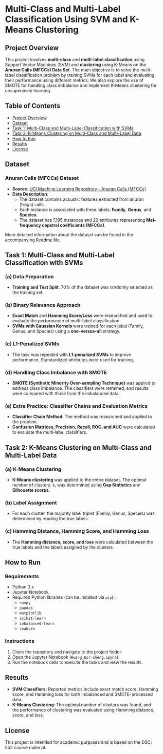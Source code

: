 # Multi-Class and Multi-Label Classification Using SVM and K-Means Clustering

## Project Overview

This project involves **multi-class** and **multi-label classification** using Support Vector Machines (SVM) and **clustering** using K-Means on the **Anuran Calls (MFCCs) Data Set**. The main objective is to solve the multi-label classification problem by training SVMs for each label and evaluating their performance using different metrics. We also explore the use of SMOTE for handling class imbalance and implement K-Means clustering for unsupervised learning.

## Table of Contents

- [Project Overview](#project-overview)
- [Dataset](#dataset)
- [Task 1: Multi-Class and Multi-Label Classification with SVMs](#task-1-multi-class-and-multi-label-classification-with-svms)
- [Task 2: K-Means Clustering on Multi-Class and Multi-Label Data](#task-2-k-means-clustering-on-multi-class-and-multi-label-data)
- [How to Run](#how-to-run)
- [Results](#results)
- [License](#license)

## Dataset

### Anuran Calls (MFCCs) Dataset
- **Source**: [UCI Machine Learning Repository - Anuran Calls (MFCCs)](https://archive.ics.uci.edu/ml/datasets/Anuran+Calls+%28MFCCs%29)
- **Data Description**: 
  - The dataset contains acoustic features extracted from anuran (frogs) calls.
  - Each instance is associated with three labels: **Family**, **Genus**, and **Species**.
  - The dataset has 7,195 instances and 22 attributes representing **Mel-frequency cepstral coefficients (MFCCs)**.
  
More detailed information about the dataset can be found in the accompanying [Readme file](Readme.txt).

## Task 1: Multi-Class and Multi-Label Classification with SVMs

### (a) Data Preparation
- **Training and Test Split**: 70% of the dataset was randomly selected as the training set.
  
### (b) Binary Relevance Approach
- **Exact Match** and **Hamming Score/Loss** were researched and used to evaluate the performance of multi-label classification.
- **SVMs with Gaussian Kernels** were trained for each label (Family, Genus, and Species) using a **one-versus-all** strategy.
  
### (c) L1-Penalized SVMs
- The task was repeated with **L1-penalized SVMs** to improve performance. Standardized attributes were used for training.
  
### (d) Handling Class Imbalance with SMOTE
- **SMOTE (Synthetic Minority Over-sampling Technique)** was applied to address class imbalance. The classifiers were retrained, and results were compared with those from the imbalanced data.

### (e) Extra Practice: Classifier Chains and Evaluation Metrics
- **Classifier Chain Method**: The method was researched and applied to the problem.
- **Confusion Matrices, Precision, Recall, ROC, and AUC** were calculated to evaluate the multi-label classifiers.

## Task 2: K-Means Clustering on Multi-Class and Multi-Label Data

### (a) K-Means Clustering
- **K-Means clustering** was applied to the entire dataset. The optimal number of clusters, `k`, was determined using **Gap Statistics** and **Silhouette scores**.
  
### (b) Label Assignment
- For each cluster, the majority label triplet (Family, Genus, Species) was determined by reading the true labels.
  
### (c) Hamming Distance, Hamming Score, and Hamming Loss
- The **Hamming distance, score, and loss** were calculated between the true labels and the labels assigned by the clusters.
  
## How to Run

### Requirements

- Python 3.x
- Jupyter Notebook
- Required Python libraries (can be installed via `pip`):
  - `numpy`
  - `pandas`
  - `matplotlib`
  - `scikit-learn`
  - `imbalanced-learn`
  - `seaborn`

### Instructions

1. Clone the repository and navigate to the project folder.
2. Open the Jupyter Notebook (`Huang_Bor-Sheng.ipynb`).
3. Run the notebook cells to execute the tasks and view the results.

## Results

- **SVM Classifiers**: Reported metrics include exact match score, Hamming score, and Hamming loss for both imbalanced and SMOTE-processed data.
- **K-Means Clustering**: The optimal number of clusters was found, and the performance of clustering was evaluated using Hamming distance, score, and loss.

## License

This project is intended for academic purposes and is based on the DSCI 552 course material.

